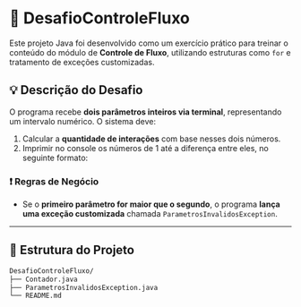 # 📘 DesafioControleFluxo

Este projeto Java foi desenvolvido como um exercício prático para treinar o conteúdo do módulo de **Controle de Fluxo**, utilizando estruturas como `for` e tratamento de exceções customizadas.

## 💡 Descrição do Desafio

O programa recebe **dois parâmetros inteiros via terminal**, representando um intervalo numérico. O sistema deve:

1. Calcular a **quantidade de interações** com base nesses dois números.
2. Imprimir no console os números de 1 até a diferença entre eles, no seguinte formato:

### ❗ Regras de Negócio

- Se o **primeiro parâmetro for maior que o segundo**, o programa **lança uma exceção customizada** chamada `ParametrosInvalidosException`.

- ---

## 📂 Estrutura do Projeto

```bash
DesafioControleFluxo/
├── Contador.java
├── ParametrosInvalidosException.java
└── README.md
